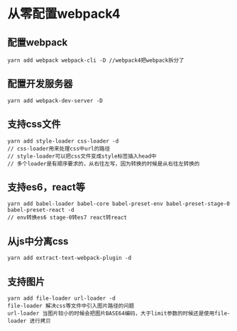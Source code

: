 # 从零配置webpack4
## 配置webpack 
```
yarn add webpack webpack-cli -D //webpack4把webpack拆分了
```
## 配置开发服务器
```
yarn add webpack-dev-server -D
```
## 支持css文件
```
yarn add style-loader css-loader -d
// css-loader用来处理css中url的路径
// style-loader可以把css文件变成style标签插入head中
// 多个loader是有顺序要求的，从右往左写，因为转换的时候是从右往左转换的
```
## 支持es6，react等
```
yarn add babel-loader babel-core babel-preset-env babel-preset-stage-0 babel-preset-react -d
// env转换es6 stage-0转es7 react转react
```
## 从js中分离css
```
yarn add extract-text-webpack-plugin -d
```
## 支持图片
```
yarn add file-loader url-loader -d
file-loader 解决css等文件中引入图片路径的问题
url-loader 当图片较小的时候会把图片BASE64编码，大于limit参数的时候还是使用file-loader 进行拷贝
```
